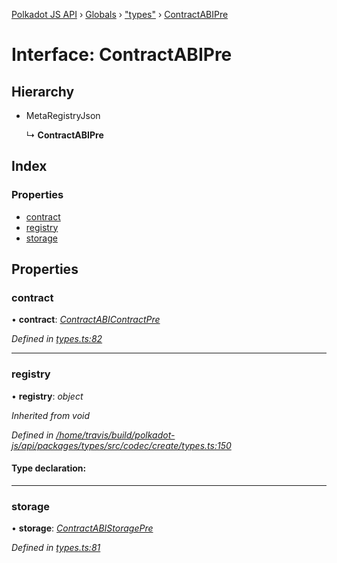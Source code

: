 [Polkadot JS API](../README.md) › [Globals](../globals.md) › ["types"](../modules/_types_.md) › [ContractABIPre](_types_.contractabipre.md)

# Interface: ContractABIPre

## Hierarchy

* MetaRegistryJson

  ↳ **ContractABIPre**

## Index

### Properties

* [contract](_types_.contractabipre.md#contract)
* [registry](_types_.contractabipre.md#registry)
* [storage](_types_.contractabipre.md#storage)

## Properties

###  contract

• **contract**: *[ContractABIContractPre](_types_.contractabicontractpre.md)*

*Defined in [types.ts:82](https://github.com/polkadot-js/api/blob/05ec496/packages/api-contract/src/types.ts#L82)*

___

###  registry

• **registry**: *object*

*Inherited from void*

*Defined in [/home/travis/build/polkadot-js/api/packages/types/src/codec/create/types.ts:150](https://github.com/polkadot-js/api/blob/05ec496/packages/types/src/codec/create/types.ts#L150)*

#### Type declaration:

___

###  storage

• **storage**: *[ContractABIStoragePre](../modules/_types_.md#contractabistoragepre)*

*Defined in [types.ts:81](https://github.com/polkadot-js/api/blob/05ec496/packages/api-contract/src/types.ts#L81)*
